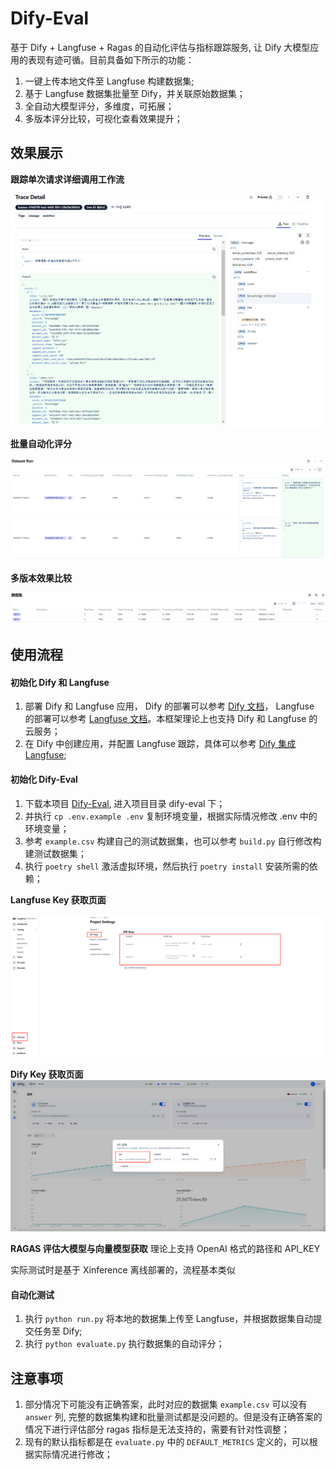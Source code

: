 # Dify-Eval
基于 Dify + Langfuse + Ragas 的自动化评估与指标跟踪服务, 让 Dify 大模型应用的表现有迹可循。目前具备如下所示的功能：

1. 一键上传本地文件至 Langfuse 构建数据集;
2. 基于 Langfuse 数据集批量至 Dify，并关联原始数据集；
3. 全自动大模型评分，多维度，可拓展；
4. 多版本评分比较，可视化查看效果提升；


## 效果展示

**跟踪单次请求详细调用工作流**

![trace](images/trace.png)

**批量自动化评分**

![details](images/details.png)


**多版本效果比较**

![versions](images/versions.png)


## 使用流程

#### 初始化 Dify 和 Langfuse
1. 部署 Dify 和 Langfuse 应用， Dify 的部署可以参考 [Dify 文档](https://docs.dify.ai/v/zh-hans/getting-started/install-self-hosted/docker-compose)， Langfuse 的部署可以参考 [Langfuse 文档](https://langfuse.com/docs/deployment/local)。本框架理论上也支持 Dify 和 Langfuse 的云服务；
2. 在 Dify 中创建应用，并配置 Langfuse 跟踪，具体可以参考 [Dify 集成 Langfuse](https://docs.dify.ai/v/zh-hans/guides/monitoring/integrate-external-ops-tools/integrate-langfuse);

#### 初始化 Dify-Eval

1. 下载本项目 [Dify-Eval](https://github.com/hustyichi/dify-eval), 进入项目目录 dify-eval 下；
2. 并执行 `cp .env.example .env` 复制环境变量，根据实际情况修改 .env 中的环境变量；
3. 参考 `example.csv` 构建自己的测试数据集，也可以参考 `build.py` 自行修改构建测试数据集；
4. 执行 `poetry shell` 激活虚拟环境，然后执行 `poetry install` 安装所需的依赖；

**Langfuse Key 获取页面**

![langfuse_key](images/langfuse.png)

**Dify Key 获取页面**
![dify_key](images/dify.png)

**RAGAS 评估大模型与向量模型获取**
理论上支持 OpenAI 格式的路径和 API_KEY

实际测试时是基于 Xinference 离线部署的，流程基本类似


#### 自动化测试

1. 执行 `python run.py` 将本地的数据集上传至 Langfuse，并根据数据集自动提交任务至 Dify;
2. 执行 `python evaluate.py` 执行数据集的自动评分；


## 注意事项
1. 部分情况下可能没有正确答案，此时对应的数据集 `example.csv` 可以没有 `answer` 列, 完整的数据集构建和批量测试都是没问题的。但是没有正确答案的情况下进行评估部分 ragas 指标是无法支持的，需要有针对性调整；
2. 现有的默认指标都是在 `evaluate.py` 中的 `DEFAULT_METRICS` 定义的，可以根据实际情况进行修改；

